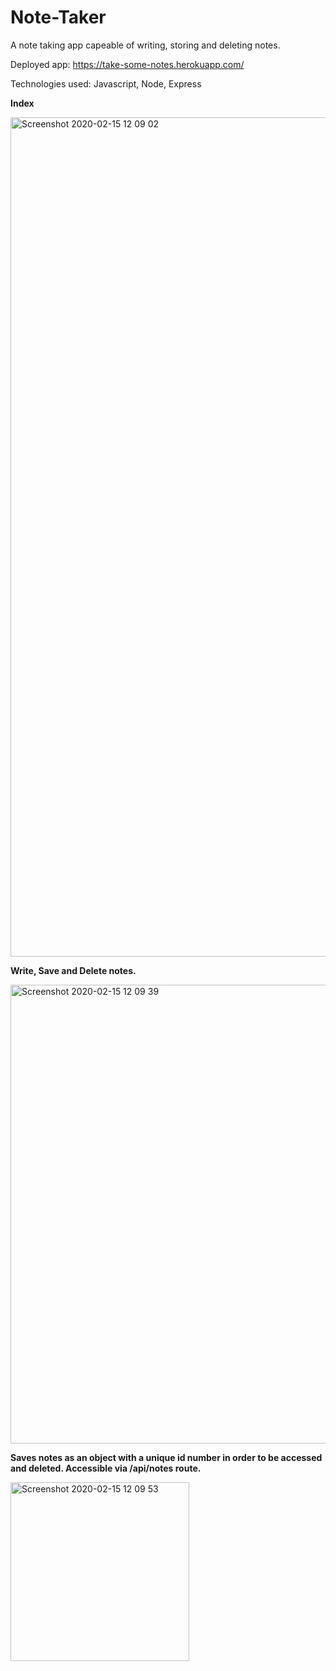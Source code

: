 # Note-Taker

A note taking app capeable of writing, storing and deleting notes.

Deployed app: https://take-some-notes.herokuapp.com/

Technologies used: Javascript, Node, Express

<strong>Index</strong>

<img width="1343" alt="Screenshot 2020-02-15 12 09 02" src="https://user-images.githubusercontent.com/52295078/74593770-229fde00-4fec-11ea-9cbf-788494d19e2f.png">

<strong>Write, Save and Delete notes.</strong>

<img width="734" alt="Screenshot 2020-02-15 12 09 39" src="https://user-images.githubusercontent.com/52295078/74593768-203d8400-4fec-11ea-9aaa-2a23c111e94a.png">

<strong>Saves notes as an object with a unique id number in order to be accessed and deleted. Accessible via /api/notes route.</strong>

<img width="286" alt="Screenshot 2020-02-15 12 09 53" src="https://user-images.githubusercontent.com/52295078/74593765-1e73c080-4fec-11ea-84ce-6b5c5f6dbd47.png">
